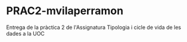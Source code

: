 # PRAC2-mvilaperramon
Entrega de la pràctica 2 de l'Assignatura Tipologia i cicle de vida de les dades a la UOC
